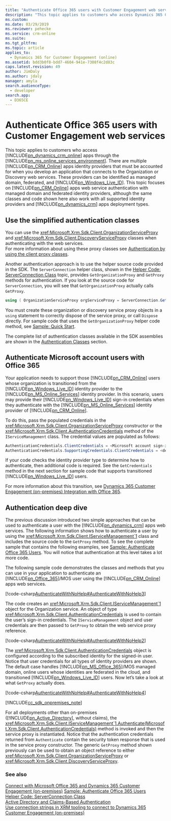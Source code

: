 ```yaml
---
title: "Authenticate Office 365 users with Customer Engagement web services (Developer Guide for Dynamics 365 Customer Engagement (on-premises))| MicrosoftDocs"
description: "This topic applies to customers who access Dynamics 365 Customer Engagement (on-premises) Customer Engagement through the Microsoft Online Services environment. It discusses how Dynamics 365 Customer Engagement (on-premises) web service authentication with managed domain and federated identity providers works"
ms.custom: 
ms.date: 03/29/2019
ms.reviewer: pehecke
ms.service: crm-online
ms.suite: 
ms.tgt_pltfrm: 
ms.topic: article
applies_to: 
  - Dynamics 365 for Customer Engagement (online)
ms.assetid: bdd3b0f8-bdd7-4604-941e-7308f4c2d83c
caps.latest.revision: 49
author: JimDaly
ms.author: jdaly
manager: amyla
search.audienceType: 
  - developer
search.app: 
  - D365CE
---
```

# Authenticate Office 365 users with Customer Engagement web services

This topic applies to customers who access [!INCLUDE[pn_dynamics_crm_online](../includes/pn-dynamics-crm-online.md)] apps through the 
[!INCLUDE[pn_ms_online_services_environment](../includes/pn-ms-online-services-environment.md)]. There are multiple 
[!INCLUDE[pn_CRM_Online](../includes/pn-crm-online.md)] apps identity providers that must be accounted for when you develop an application that connects to the Organization or 
Discovery web services. These providers can be identified as managed domain, federated, and [!INCLUDE[pn_Windows_Live_ID](../includes/pn-windows-live-id.md)]. 
This topic focuses on [!INCLUDE[pn_CRM_Online](../includes/pn-crm-online.md)] apps web service authentication with managed domain and federated identity providers, 
although the same classes and code shown here also work with all supported identity providers and [!INCLUDE[pn_dynamics_crm](../includes/pn-dynamics-crm.md)] apps deployment types.  
  
<a name="bkmk_simplified"></a>
   
## Use the simplified authentication classes 
 
 You can use the  <xref:Microsoft.Xrm.Sdk.Client.OrganizationServiceProxy> and <xref:Microsoft.Xrm.Sdk.Client.DiscoveryServiceProxy> classes when authenticating with the web services.  
For more information about using these proxy classes see [Authentication by using the client proxy classes](active-directory-claims-based-authentication.md#bkmk_clientproxy). 
  
 Another authentication approach is to use the helper source code provided in the SDK. The `ServerConnection` helper class, shown in the 
[Helper Code: ServerConnection Class](org-service/helper-code-serverconnection-class.md) topic, provides `GetOrganizationProxy` and `GetProxy` methods for authentication. 
If you look at the source code for `ServerConnection`, you will see that `GetOrganizationProxy` actually calls `GetProxy`.  
  
```csharp  
using ( OrganizationServiceProxy orgServiceProxy = ServerConnection.GetOrganizationProxy(serverConfig) ) { }  
```  
  
 You must create these organization or discovery service proxy objects in a `using` statement to correctly dispose of the service proxy, 
or call `Dispose` directly. For sample code that uses the `GetOrganizationProxy` helper code method, see [Sample: Quick Start](sample-quick-start.md).  
  
 The complete list of authentication classes available in the SDK assemblies are shown in the [Authentication Classes](active-directory-claims-based-authentication.md#bkmk_classes) section.  
  
<a name="bkmk_migration"></a>

## Authenticate Microsoft account users with Office 365

 Your application needs to support those [!INCLUDE[pn_CRM_Online](../includes/pn-crm-online.md)] users whose organization is transitioned from the 
[!INCLUDE[pn_Windows_Live_ID](../includes/pn-windows-live-id.md)] identity provider to the [!INCLUDE[pn_MS_Online_Services](../includes/pn-ms-online-services.md)] identity 
provider. In this scenario, users may provide their [!INCLUDE[pn_Windows_Live_ID](../includes/pn-windows-live-id.md)] sign-in credentials when they authenticate with the 
[!INCLUDE[pn_MS_Online_Services](../includes/pn-ms-online-services.md)] identity provider of [!INCLUDE[pn_CRM_Online](../includes/pn-crm-online.md)].  
  
 To do this, pass the populated credentials in the <xref:Microsoft.Xrm.Sdk.Client.OrganizationServiceProxy> constructor or the <xref:Microsoft.Xrm.Sdk.Client.AuthenticationCredentials> method of the `IServiceManagement` class. The credential values are populated as follows:  
  
```csharp  
AuthenticationCredentials.ClientCredentials = <Microsoft account sign-in credentials>  
AuthenticationCredentials.SupportingCredentials.ClientCredentials = <device credentials>  
``` 

 If your code checks the identity provider type to determine how to authenticate, then additional code is required. See the `GetCredentials` method in the next section for sample code that supports transitioned [!INCLUDE[pn_Windows_Live_ID](../includes/pn-windows-live-id.md)] users.  
  
 For more information about this transition, see [Dynamics 365 Customer Engagement (on-premises) Integration with Office 365](online-integration-office-365.md).  
  
<a name="bkmk_deep"></a> 
  
## Authentication deep dive  

 The previous discussion introduced two simple approaches that can be used to authenticate a user with the [!INCLUDE[pn_dynamics_crm](../includes/pn-dynamics-crm.md)] apps web services. The following information shows how to authenticate a user by using the <xref:Microsoft.Xrm.Sdk.Client.IServiceManagement`1>
 class and includes the source code to the `GetProxy` method. 
To see the complete sample that contains the following examples, see [Sample: Authenticate Office 365 Users](sample-authenticate-users-web-services.md). You will notice that authentication at this level takes a lot more code.  
  
 The following sample code demonstrates the classes and methods that you can use in your application to authenticate an 
[!INCLUDE[pn_Office_365](../includes/pn-office-365.md)]/MOS user using the [!INCLUDE[pn_CRM_Online](../includes/pn-crm-online.md)] apps web services.  
  
 [!code-csharp[AuthenticateWithNoHelp#AuthenticateWithNoHelp3](../snippets/csharp/CRMV8/authenticatewithnohelp/cs/authenticatewithnohelp3.cs#authenticatewithnohelp3)]  

  
 The code creates an <xref:Microsoft.Xrm.Sdk.Client.IServiceManagement`1> object for the Organization service. An object of type <xref:Microsoft.Xrm.Sdk.Client.AuthenticationCredentials> is used to contain the user’s sign-in credentials. The `IServiceManagement` object and user credentials are then passed to `GetProxy` to obtain the web service proxy reference.  
  
 [!code-csharp[AuthenticateWithNoHelp#AuthenticateWithNoHelp2](../snippets/csharp/CRMV8/authenticatewithnohelp/cs/authenticatewithnohelp2.cs#authenticatewithnohelp2)]  

  
 The <xref:Microsoft.Xrm.Sdk.Client.AuthenticationCredentials> object is configured according to the subscribed identity for the signed-in user. Notice that user credentials for all types of identity 
providers are shown. The default case handles [!INCLUDE[pn_MS_Office_365](../includes/pn-ms-office-365.md)]/MOS managed domain, online users whose identities are federated 
in the cloud, and transitioned [!INCLUDE[pn_Windows_Live_ID](../includes/pn-windows-live-id.md)] users. Now let’s take a look at what `GetProxy` actually does.  
  
 [!code-csharp[AuthenticateWithNoHelp#AuthenticateWithNoHelp4](../snippets/csharp/CRMV8/authenticatewithnohelp/cs/authenticatewithnohelp4.cs#authenticatewithnohelp4)]  

  
[!INCLUDE[cc_sdk_onpremises_note](../includes/cc-sdk-onpremises-note.md)]

For all deployments other than on-premises 
([!INCLUDE[pn_Active_Directory](../includes/pn-active-directory.md)], without claims), the <xref:Microsoft.Xrm.Sdk.Client.IServiceManagement`1.Authenticate(Microsoft.Xrm.Sdk.Client.AuthenticationCredentials)> method is invoked and 
then the service proxy is instantiated. Notice that the authentication credentials returned from `Authenticate` contain the security token response that is used in the service 
proxy constructor. The generic `GetProxy` method shown previously can be used to obtain an object reference to either 
<xref:Microsoft.Xrm.Sdk.Client.OrganizationServiceProxy> or 
<xref:Microsoft.Xrm.Sdk.Client.DiscoveryServiceProxy>.  
  
### See also 
 
 [Connect with Microsoft Office 365 and Dynamics 365 Customer Engagement (on-premises)](connect-microsoft-office-365.md)
 [Sample: Authenticate Office 365 Users](sample-authenticate-users-web-services.md)   
 [Helper Code: ServerConnection Class](org-service/helper-code-serverconnection-class.md)   
 [Active Directory and Claims-Based Authentication](active-directory-claims-based-authentication.md)   
 [Use connection strings in XRM tooling to connect to Dynamics 365 Customer Engagement (on-premises)](xrm-tooling/use-connection-strings-xrm-tooling-connect.md)
